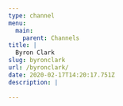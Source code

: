 ```yaml
---
type: channel
menu:
  main:
    parent: Channels
title: |
  Byron Clark
slug: byronclark
url: /byronclark/
date: 2020-02-17T14:20:17.751Z
description: |
  
---
```

